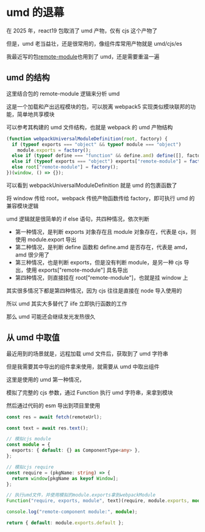 # umd 的退幕

在 2025 年，react19 包取消了 umd 产物，仅有 cjs 这个产物了

但是，umd 老当益壮，还是很常用的，像组件库常用产物就是 umd/cjs/es

我最近写的包[remote-module](https://www.npmjs.com/package/remote-module)也用到了 umd，还是需要重温一遍

## umd 的结构

这里结合包的 remote-module 逻辑来分析 umd

这是一个加载和产出远程模块的包，可以脱离 webpack5 实现类似模块联邦的功能，简单地共享模块

可以参考其构建的 umd 文件结构，也就是 webpack 的 umd 产物结构

```js
(function webpackUniversalModuleDefinition(root, factory) {
  if (typeof exports === "object" && typeof module === "object")
    module.exports = factory();
  else if (typeof define === "function" && define.amd) define([], factory);
  else if (typeof exports === "object") exports["remote-module"] = factory();
  else root["remote-module"] = factory();
})(window, () => {});
```

可以看到 webpackUniversalModuleDefinition 就是 umd 的包裹函数了

将 window 传给 root，webpack 传统产物函数传给 factory，即可执行 umd 的兼容模块逻辑

umd 逻辑就是很简单的 if else 语句，共四种情况，依次判断

- 第一种情况，是判断 exports 对象存在且 module 对象存在，代表是 cjs，则使用 module.export 导出
- 第二种情况，是判断 define 函数和 define.amd 是否存在，代表是 amd，amd 很少用了
- 第三种情况，也是判断 exports，但是没有判断 module，是另一种 cjs 导出，使用 exports["remote-module"] 具名导出
- 第四种情况，则直接挂在 root["remote-module"]，也就是挂 window 上

其实很多情况下都是第四种情况，因为 cjs 往往是直接在 node 导入使用的

所以 umd 其实大多替代了 iife 立即执行函数的工作

那么 umd 可能还会继续发光发热很久

## 从 umd 中取值

最近用到的场景就是，远程加载 umd 文件后，获取到了 umd 字符串

但是我需要其中导出的组件拿来使用，就需要从 umd 中取出组件

这里是使用的 umd 第一种情况，

模拟了完整的 cjs 参数，通过 Function 执行 umd 字符串，来拿到模块

然后通过代码的 esm 导出到项目里使用

```ts
const res = await fetch(remoteUrl);

const text = await res.text();

// 模拟cjs module
const module = {
  exports: { default: {} as ComponentType<any> },
};

// 模拟cjs require
const require = (pkgName: string) => {
  return window[pkgName as keyof Window];
};

// 执行umd文件，并使用模拟的module.exports拿到webpackModule
Function("require, exports, module", text)(require, module.exports, module);

console.log("remote-component module:", module);

return { default: module.exports.default };
```
